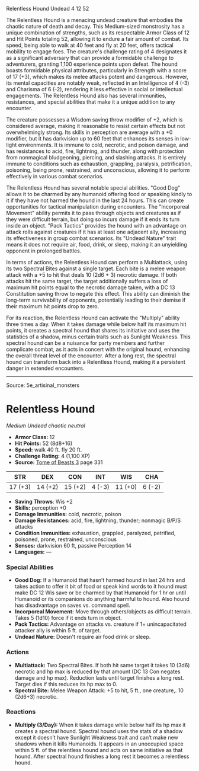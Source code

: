 <MonsterName/>Relentless Hound</MonsterName>
<CreatureType/>Undead</CreatureType>
<CR/>4</CR>
<AC/>12</AC>
<HP/>52</HP>
<summary>The Relentless Hound is a menacing undead creature that embodies the chaotic nature of death and decay. This Medium-sized monstrosity has a unique combination of strengths, such as its respectable Armor Class of 12 and Hit Points totaling 52, allowing it to endure a fair amount of combat. Its speed, being able to walk at 40 feet and fly at 20 feet, offers tactical mobility to engage foes. The creature's challenge rating of 4 designates it as a significant adversary that can provide a formidable challenge to adventurers, granting 1,100 experience points upon defeat. The hound boasts formidable physical attributes, particularly in Strength with a score of 17 (+3), which makes its melee attacks potent and dangerous. However, its mental capacities are notably weak, reflected in an Intelligence of 4 (-3) and Charisma of 6 (-2), rendering it less effective in social or intellectual engagements. The Relentless Hound also has several immunities, resistances, and special abilities that make it a unique addition to any encounter.</summary>

<detail>

The creature possesses a Wisdom saving throw modifier of +2, which is considered average, making it reasonable to resist certain effects but not overwhelmingly strong. Its skills in perception are average with a +0 modifier, but it has darkvision up to 60 feet that enhances its senses in low-light environments. It is immune to cold, necrotic, and poison damage, and has resistances to acid, fire, lightning, and thunder, along with protection from nonmagical bludgeoning, piercing, and slashing attacks. It is entirely immune to conditions such as exhaustion, grappling, paralysis, petrification, poisoning, being prone, restrained, and unconscious, allowing it to perform effectively in various combat scenarios.

The Relentless Hound has several notable special abilities. "Good Dog" allows it to be charmed by any humanoid offering food or speaking kindly to it if they have not harmed the hound in the last 24 hours. This can create opportunities for tactical manipulation during encounters. The "Incorporeal Movement" ability permits it to pass through objects and creatures as if they were difficult terrain, but doing so incurs damage if it ends its turn inside an object. "Pack Tactics" provides the hound with an advantage on attack rolls against creatures if it has at least one adjacent ally, increasing its effectiveness in group combat scenarios. Its "Undead Nature" trait means it does not require air, food, drink, or sleep, making it an unyielding opponent in prolonged battles.

In terms of actions, the Relentless Hound can perform a Multiattack, using its two Spectral Bites against a single target. Each bite is a melee weapon attack with a +5 to hit that deals 10 (2d6 + 3) necrotic damage. If both attacks hit the same target, the target additionally suffers a loss of maximum hit points equal to the necrotic damage taken, with a DC 13 Constitution saving throw to negate this effect. This ability can diminish the long-term survivability of opponents, potentially leading to their demise if their maximum hit points drop to zero.

For its reaction, the Relentless Hound can activate the "Multiply" ability three times a day. When it takes damage while below half its maximum hit points, it creates a spectral hound that shares its initiative and uses the statistics of a shadow, minus certain traits such as Sunlight Weakness. This spectral hound can be a nuisance for party members and further complicate combat, as it acts in concert with the original hound, enhancing the overall threat level of the encounter. After a long rest, the spectral hound can transform back into a Relentless Hound, making it a persistent danger in extended encounters.</detail>



---

Source: 5e_artisinal_monsters

# Relentless Hound

*Medium* *Undead* *chaotic neutral*

- **Armor Class:** 12
- **Hit Points:** 52 (8d8+16)
- **Speed:** walk 40 ft. fly 20 ft.
- **Challenge Rating:** 4 (1,100 XP)
- **Source:** [Tome of Beasts 3](https://koboldpress.com/kpstore/product/tome-of-beasts-3-for-5th-edition/) page 331

| STR | DEX | CON | INT | WIS | CHA |
| --- | --- | --- | --- | --- | --- |
| 17 (+3) | 14 (+2) | 15 (+2) | 4 (-3) | 11 (+0) | 6 (-2) |

- **Saving Throws**: Wis +2
- **Skills:** perception +0
- **Damage Immunities:** cold, necrotic, poison
- **Damage Resistances:** acid, fire, lightning, thunder; nonmagic B/P/S attacks
- **Condition Immunities:** exhaustion, grappled, paralyzed, petrified, poisoned, prone, restrained, unconscious
- **Senses:** darkvision 60 ft, passive Perception 14
- **Languages:** —

### Special Abilities

- **Good Dog:** If a Humanoid that hasn’t harmed hound in last 24 hrs and takes action to offer it bit of food or speak kind words to it hound must make DC 12 Wis save or be charmed by that Humanoid for 1 hr or until Humanoid or its companions do anything harmful to hound. Also hound has disadvantage on saves vs. command spell.
- **Incorporeal Movement:** Move through others/objects as difficult terrain. Takes 5 (1d10) force if it ends turn in object.
- **Pack Tactics:** Advantage on attacks vs. creature if 1+ unincapacitated attacker ally is within 5 ft. of target.
- **Undead Nature:** Doesn't require air food drink or sleep.

### Actions

- **Multiattack:** Two Spectral Bites. If both hit same target it takes 10 (3d6) necrotic and hp max is reduced by that amount (DC 13 Con negates damage and hp max). Reduction lasts until target finishes a long rest. Target dies if this reduces its hp max to 0.
- **Spectral Bite:** Melee Weapon Attack: +5 to hit, 5 ft., one creature,. 10 (2d6+3) necrotic.

### Reactions

- **Multiply (3/Day):** When it takes damage while below half its hp max it creates a spectral hound. Spectral hound uses the stats of a shadow except it doesn’t have Sunlight Weakness trait and can’t make new shadows when it kills Humanoids. It appears in an unoccupied space within 5 ft. of the relentless hound and acts on same initiative as that hound. After spectral hound finishes a long rest it becomes a relentless hound.




